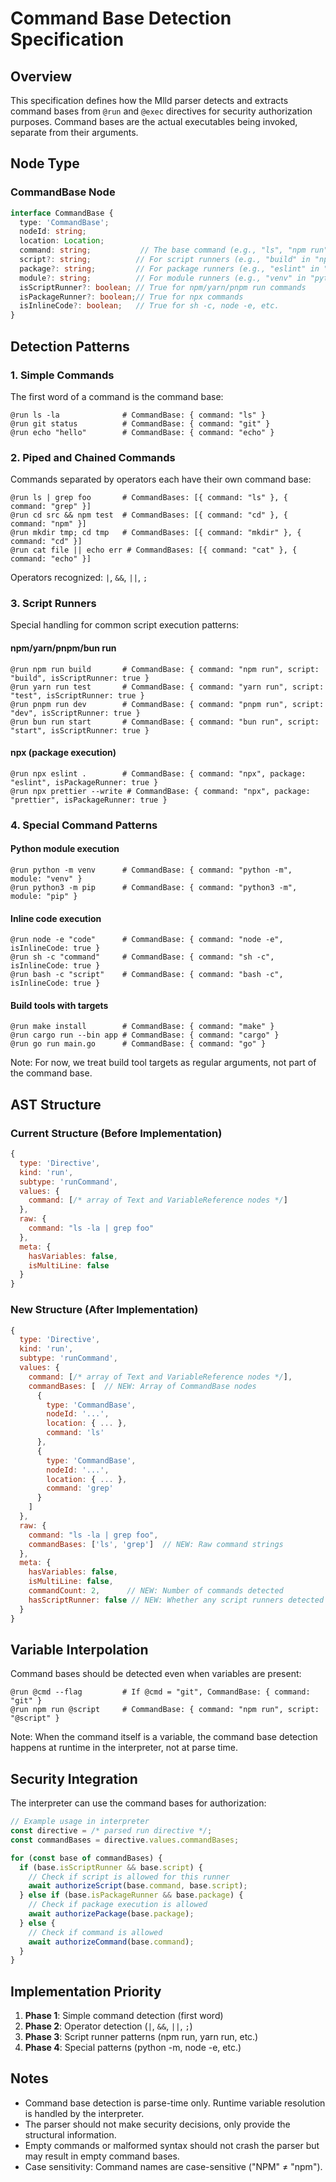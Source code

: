 # Command Base Detection Specification

## Overview

This specification defines how the Mlld parser detects and extracts command bases from `@run` and `@exec` directives for security authorization purposes. Command bases are the actual executables being invoked, separate from their arguments.

## Node Type

### CommandBase Node
```typescript
interface CommandBase {
  type: 'CommandBase';
  nodeId: string;
  location: Location;
  command: string;           // The base command (e.g., "ls", "npm run")
  script?: string;          // For script runners (e.g., "build" in "npm run build")
  package?: string;         // For package runners (e.g., "eslint" in "npx eslint")
  module?: string;          // For module runners (e.g., "venv" in "python -m venv")
  isScriptRunner?: boolean; // True for npm/yarn/pnpm run commands
  isPackageRunner?: boolean;// True for npx commands
  isInlineCode?: boolean;   // True for sh -c, node -e, etc.
}
```

## Detection Patterns

### 1. Simple Commands
The first word of a command is the command base:
```mlld
@run ls -la              # CommandBase: { command: "ls" }
@run git status          # CommandBase: { command: "git" }
@run echo "hello"        # CommandBase: { command: "echo" }
```

### 2. Piped and Chained Commands
Commands separated by operators each have their own command base:
```mlld
@run ls | grep foo       # CommandBases: [{ command: "ls" }, { command: "grep" }]
@run cd src && npm test  # CommandBases: [{ command: "cd" }, { command: "npm" }]
@run mkdir tmp; cd tmp   # CommandBases: [{ command: "mkdir" }, { command: "cd" }]
@run cat file || echo err # CommandBases: [{ command: "cat" }, { command: "echo" }]
```

Operators recognized: `|`, `&&`, `||`, `;`

### 3. Script Runners
Special handling for common script execution patterns:

#### npm/yarn/pnpm/bun run
```mlld
@run npm run build       # CommandBase: { command: "npm run", script: "build", isScriptRunner: true }
@run yarn run test       # CommandBase: { command: "yarn run", script: "test", isScriptRunner: true }
@run pnpm run dev        # CommandBase: { command: "pnpm run", script: "dev", isScriptRunner: true }
@run bun run start       # CommandBase: { command: "bun run", script: "start", isScriptRunner: true }
```

#### npx (package execution)
```mlld
@run npx eslint .        # CommandBase: { command: "npx", package: "eslint", isPackageRunner: true }
@run npx prettier --write # CommandBase: { command: "npx", package: "prettier", isPackageRunner: true }
```

### 4. Special Command Patterns

#### Python module execution
```mlld
@run python -m venv      # CommandBase: { command: "python -m", module: "venv" }
@run python3 -m pip      # CommandBase: { command: "python3 -m", module: "pip" }
```

#### Inline code execution
```mlld
@run node -e "code"      # CommandBase: { command: "node -e", isInlineCode: true }
@run sh -c "command"     # CommandBase: { command: "sh -c", isInlineCode: true }
@run bash -c "script"    # CommandBase: { command: "bash -c", isInlineCode: true }
```

#### Build tools with targets
```mlld
@run make install        # CommandBase: { command: "make" }
@run cargo run --bin app # CommandBase: { command: "cargo" }
@run go run main.go      # CommandBase: { command: "go" }
```

Note: For now, we treat build tool targets as regular arguments, not part of the command base.

## AST Structure

### Current Structure (Before Implementation)
```javascript
{
  type: 'Directive',
  kind: 'run',
  subtype: 'runCommand',
  values: {
    command: [/* array of Text and VariableReference nodes */]
  },
  raw: {
    command: "ls -la | grep foo"
  },
  meta: {
    hasVariables: false,
    isMultiLine: false
  }
}
```

### New Structure (After Implementation)
```javascript
{
  type: 'Directive',
  kind: 'run',
  subtype: 'runCommand',
  values: {
    command: [/* array of Text and VariableReference nodes */],
    commandBases: [  // NEW: Array of CommandBase nodes
      {
        type: 'CommandBase',
        nodeId: '...',
        location: { ... },
        command: 'ls'
      },
      {
        type: 'CommandBase',
        nodeId: '...',
        location: { ... },
        command: 'grep'
      }
    ]
  },
  raw: {
    command: "ls -la | grep foo",
    commandBases: ['ls', 'grep']  // NEW: Raw command strings
  },
  meta: {
    hasVariables: false,
    isMultiLine: false,
    commandCount: 2,      // NEW: Number of commands detected
    hasScriptRunner: false // NEW: Whether any script runners detected
  }
}
```

## Variable Interpolation

Command bases should be detected even when variables are present:
```mlld
@run @cmd --flag         # If @cmd = "git", CommandBase: { command: "git" }
@run npm run @script     # CommandBase: { command: "npm run", script: "@script" }
```

Note: When the command itself is a variable, the command base detection happens at runtime in the interpreter, not at parse time.

## Security Integration

The interpreter can use the command bases for authorization:

```typescript
// Example usage in interpreter
const directive = /* parsed run directive */;
const commandBases = directive.values.commandBases;

for (const base of commandBases) {
  if (base.isScriptRunner && base.script) {
    // Check if script is allowed for this runner
    await authorizeScript(base.command, base.script);
  } else if (base.isPackageRunner && base.package) {
    // Check if package execution is allowed
    await authorizePackage(base.package);
  } else {
    // Check if command is allowed
    await authorizeCommand(base.command);
  }
}
```

## Implementation Priority

1. **Phase 1**: Simple command detection (first word)
2. **Phase 2**: Operator detection (`|`, `&&`, `||`, `;`)
3. **Phase 3**: Script runner patterns (npm run, yarn run, etc.)
4. **Phase 4**: Special patterns (python -m, node -e, etc.)

## Notes

- Command base detection is parse-time only. Runtime variable resolution is handled by the interpreter.
- The parser should not make security decisions, only provide the structural information.
- Empty commands or malformed syntax should not crash the parser but may result in empty command bases.
- Case sensitivity: Command names are case-sensitive ("NPM" ≠ "npm").